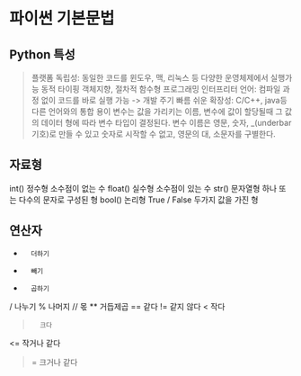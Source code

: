 # 파이썬 기본문법
## Python 특성
> 플랫폼 독립성: 동일한 코드를 윈도우, 맥, 리눅스 등 다양한 운영체제에서 실행가능
> 동적 타이핑
> 객체지향, 절차적 함수형 프로그래밍
> 인터프리터 언어: 컴파일 과정 없이 코드를 바로 실행 가능 -> 개발 주기 빠름
> 쉬운 확장성: C/C++, java등 다른 언어와의 통합 용이
> 변수는 값을 가리키는 이름, 변수에 값이 할당될때 그 값의 데이터 형에 따라 변수 타입이 결정된다.
> 변수 이름은 영문, 숫자, _(underbar기호)로 만들 수 있고 숫자로 시작할 수 없고, 영문의 대, 소문자를 구별한다.

## 자료형
int()       정수형      소수점이 없는 수
float()     실수형      소수점이 있는 수
str()       문자열형    하나 또는 다수의 문자로 구성된 형
bool()      논리형      True / False 두가지 값을 가진 형

## 연산자
+       더하기
-       빼기
*       곱하기
/       나누기
%       나머지
//      몫
**      거듭제곱
==      같다
!=      같지 않다
<       작다
>       크다
<=      작거나 같다
>=      크거나 같다